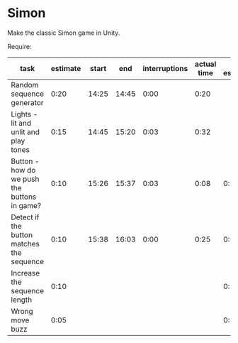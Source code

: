 # Simon

Make the classic Simon game in Unity.

Require:

task | estimate | start | end | interruptions | actual time | re-estimate
-----|----------|-------|-----|---------------|-------------|------------
Random sequence generator | 0:20 | 14:25 | 14:45 | 0:00 | 0:20 | 
Lights - lit and unlit and play tones | 0:15 | 14:45 | 15:20 | 0:03 | 0:32 | 
Button - how do we push the buttons in game? | 0:10 | 15:26 | 15:37 | 0:03 | 0:08 | 0:10
Detect if the button matches the sequence | 0:10 | 15:38 | 16:03 | 0:00 | 0:25 | 0:20
Increase the sequence length | 0:10 | | | | | 0:15
Wrong move buzz | 0:05 | | | | | 0:10

